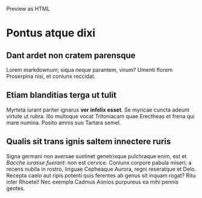Preview as HTML
# Pontus atque dixi

## Dant ardet non cratem parensque

Lorem markdownum; siqua neque parantem, virum? Umenti florem Proserpina nisi, et
coniunx reccidat.

## Etiam blanditias terga ut tulit

Myrteta iurant pariter ignarus **ver infelix esset**. Se myricae cuncta adeunt
virtute ut rubra. Illo multoque vocat Tritoniacam quae Erectheas et frena qui
mare numina. Posito amnis suo Tartara semel.

## Qualis sit trans ignis saltem innectere ruris

Signa germani non aversae sustinet genetrixque pulchraque enim, est et *Bacche
iurasse fuerant*: non est cervice. Coniunx corpore pabula miseri; a recens
nubila in rostro, linguae Cepheaque Aurora, regni reseratque et Delo. Recepta
caelo aut ripis potenti quis ferentes ab genus sit inquam rogat? Ritu inter
Rhoetei! Nec exempla Cadmus Aonios purpureus ea mihi pennis gentes.
